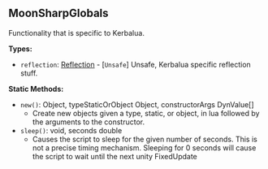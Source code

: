 ## MoonSharpGlobals

Functionality that is specific to Kerbalua.


**Types:**
- `reflection`: [Reflection](Reflection.md) - \[`Unsafe`\] Unsafe, Kerbalua specific reflection stuff.

**Static Methods:**
- `new()`: Object, typeStaticOrObject Object, constructorArgs DynValue[]
  - Create new objects given a type, static, or object, in lua followed by the arguments to the constructor.
- `sleep()`: void, seconds double
  - Causes the script to sleep for the given number of seconds. This is not a precise timing mechanism. Sleeping for 0 seconds will cause the script to wait until the next unity FixedUpdate
